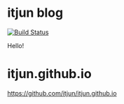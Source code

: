  # itjun blog

[![Build Status](https://travis-ci.com/itjun/blog.svg?branch=main)](https://travis-ci.com/itjun/blog)

Hello!

# itjun.github.io
https://github.com/itjun/itjun.github.io
